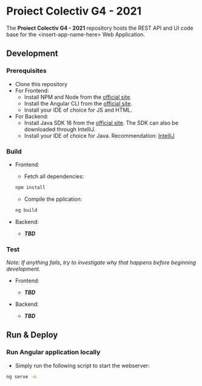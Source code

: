 # Proiect Colectiv G4 - 2021

The **Proiect Colectiv G4 - 2021** repository hosts the REST API and UI code base for the \<insert-app-name-here\> Web Application.

## Development

### Prerequisites

* Clone this repository
* For Frontend:
  * Install NPM and Node from the [official site](https://docs.npmjs.com/downloading-and-installing-node-js-and-npm).
  * Install the Angular CLI from the [official site](https://angular.io/cli).
  * Install your IDE of choice for JS and HTML.
* For Backend:
  * Install Java SDK 16 from the [official site](https://treehouse.github.io/installation-guides/windows/jdk-windows.html). The SDK can also be downloaded through IntelliJ.
  * Install your IDE of choice for Java. Recommendation: [IntelliJ](https://www.jetbrains.com/idea/)

### Build

* Frontend:
  * Fetch all dependencies:

  ```bash
  npm install
  ```

  * Compile the pplication:

  ```bash
  ng build
  ```

* Backend:
  * ***TBD***

### Test

*Note: If anything fails, try to investigate why that happens before beginning development.*

* Frontend:
  * ***TBD***

* Backend:
  * ***TBD***

## Run & Deploy

### Run Angular application locally

* Simply run the following script to start the webserver:

```bash
ng serve -o
```
